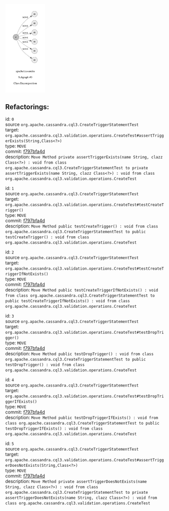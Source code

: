 <img src=subgraph_atomic_0.svg width=25%>

## Refactorings:

id: `0`\
source `org.apache.cassandra.cql3.CreateTriggerStatementTest`\
target: `org.apache.cassandra.cql3.validation.operations.CreateTest#assertTriggerExists(String,Class<?>)`\
type: `MOVE`\
commit: [f797bfa4d](https://github.com/apache/cassandra/commit/f797bfa4da53315b49f8d97b784047f33ba1bf5f)\
description: `Move Method private assertTriggerExists(name String, clazz Class<?>) : void from class org.apache.cassandra.cql3.CreateTriggerStatementTest to private assertTriggerExists(name String, clazz Class<?>) : void from class org.apache.cassandra.cql3.validation.operations.CreateTest`

id: `1`\
source `org.apache.cassandra.cql3.CreateTriggerStatementTest`\
target: `org.apache.cassandra.cql3.validation.operations.CreateTest#testCreateTrigger()`\
type: `MOVE`\
commit: [f797bfa4d](https://github.com/apache/cassandra/commit/f797bfa4da53315b49f8d97b784047f33ba1bf5f)\
description: `Move Method public testCreateTrigger() : void from class org.apache.cassandra.cql3.CreateTriggerStatementTest to public testCreateTrigger() : void from class org.apache.cassandra.cql3.validation.operations.CreateTest`

id: `2`\
source `org.apache.cassandra.cql3.CreateTriggerStatementTest`\
target: `org.apache.cassandra.cql3.validation.operations.CreateTest#testCreateTriggerIfNotExists()`\
type: `MOVE`\
commit: [f797bfa4d](https://github.com/apache/cassandra/commit/f797bfa4da53315b49f8d97b784047f33ba1bf5f)\
description: `Move Method public testCreateTriggerIfNotExists() : void from class org.apache.cassandra.cql3.CreateTriggerStatementTest to public testCreateTriggerIfNotExists() : void from class org.apache.cassandra.cql3.validation.operations.CreateTest`

id: `3`\
source `org.apache.cassandra.cql3.CreateTriggerStatementTest`\
target: `org.apache.cassandra.cql3.validation.operations.CreateTest#testDropTrigger()`\
type: `MOVE`\
commit: [f797bfa4d](https://github.com/apache/cassandra/commit/f797bfa4da53315b49f8d97b784047f33ba1bf5f)\
description: `Move Method public testDropTrigger() : void from class org.apache.cassandra.cql3.CreateTriggerStatementTest to public testDropTrigger() : void from class org.apache.cassandra.cql3.validation.operations.CreateTest`

id: `4`\
source `org.apache.cassandra.cql3.CreateTriggerStatementTest`\
target: `org.apache.cassandra.cql3.validation.operations.CreateTest#testDropTriggerIfExists()`\
type: `MOVE`\
commit: [f797bfa4d](https://github.com/apache/cassandra/commit/f797bfa4da53315b49f8d97b784047f33ba1bf5f)\
description: `Move Method public testDropTriggerIfExists() : void from class org.apache.cassandra.cql3.CreateTriggerStatementTest to public testDropTriggerIfExists() : void from class org.apache.cassandra.cql3.validation.operations.CreateTest`

id: `5`\
source `org.apache.cassandra.cql3.CreateTriggerStatementTest`\
target: `org.apache.cassandra.cql3.validation.operations.CreateTest#assertTriggerDoesNotExists(String,Class<?>)`\
type: `MOVE`\
commit: [f797bfa4d](https://github.com/apache/cassandra/commit/f797bfa4da53315b49f8d97b784047f33ba1bf5f)\
description: `Move Method private assertTriggerDoesNotExists(name String, clazz Class<?>) : void from class org.apache.cassandra.cql3.CreateTriggerStatementTest to private assertTriggerDoesNotExists(name String, clazz Class<?>) : void from class org.apache.cassandra.cql3.validation.operations.CreateTest`

